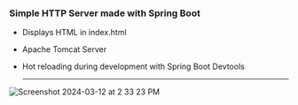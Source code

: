 ### Simple HTTP Server made with Spring Boot
- Displays HTML in index.html
- Apache Tomcat Server
- Hot reloading during development with Spring Boot Devtools

  <hr>
![Screenshot 2024-03-12 at 2 33 23 PM](https://github.com/WesAspinall/hello-spring/assets/14037370/a815d0bb-769b-4872-869b-296e6adc32cd)
